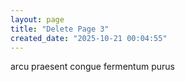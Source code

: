 ```yaml
---
layout: page
title: "Delete Page 3"
created_date: "2025-10-21 00:04:55"
---
```


arcu praesent congue fermentum purus 
